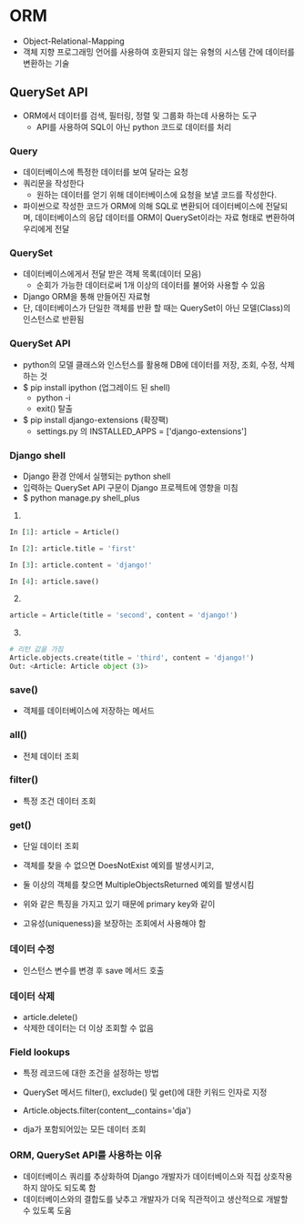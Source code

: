 # ORM
- Object-Relational-Mapping
- 객체 지향 프로그래밍 언어를 사용하여 호환되지 않는 유형의 시스템 간에 데이터를 변환하는 기술

## QuerySet API
- ORM에서 데이터를 검색, 필터링, 정렬 및 그룹화 하는데 사용하는 도구
  - API를 사용하여 SQL이 아닌 python 코드로 데이터를 처리

### Query
- 데이터베이스에 특정한 데이터를 보여 달라는 요청
- 쿼리문을 작성한다
  - 원하는 데이터를 얻기 위해 데이터베이스에 요청을 보낼 코드를 작성한다.
- 파이썬으로 작성한 코드가 ORM에 의해 SQL로 변환되어 데이터베이스에 전달되며, 데이터베이스의 응답 데이터를 ORM이 QuerySet이라는 자료 형태로 변환하여 우리에게 전달

### QuerySet
- 데이터베이스에게서 전달 받은 객체 목록(데이터 모음)
  - 순회가 가능한 데이터로써 1개 이상의 데이터를 불어와 사용할 수 있음
- Django ORM을 통해 만들어진 자료형
- 단, 데이터베이스가 단일한 객체를 반환 할 때는 QuerySet이 아닌 모델(Class)의 인스턴스로 반환됨

### QuerySet API
- python의 모델 클래스와 인스턴스를 활용해 DB에 데이터를 저장, 조회, 수정, 삭제하는 것
-  $ pip install ipython (업그레이드 된 shell)
   -  python -i
   -  exit() 탈출
-  $ pip install django-extensions (확장팩)
   -  settings.py 의 INSTALLED_APPS = ['django-extensions']

### Django shell
- Django 환경 안에서 실행되는 python shell
- 입력하는 QuerySet API 구문이 Django 프로젝트에 영향을 미침
- $ python manage.py shell_plus
1. 
```python
In [1]: article = Article()

In [2]: article.title = 'first'

In [3]: article.content = 'django!'

In [4]: article.save()
```
2. 

```python
article = Article(title = 'second', content = 'django!')
```
3. 
```python
# 리턴 값을 가짐
Article.objects.create(title = 'third', content = 'django!')
Out: <Article: Article object (3)>
```

### save()
- 객체를 데이터베이스에 저장하는 메서드
  
### all()
- 전체 데이터 조회

### filter()
- 특정 조건 데이터 조회

### get()
- 단일 데이터 조회
- 객체를 찾을 수 없으면 DoesNotExist 예외를 발생시키고,
- 둘 이상의 객체를 찾으면 MultipleObjectsReturned 예외를 발생시킴

- 위와 같은 특징을 가지고 있기 때문에 primary key와 같이
- 고유성(uniqueness)을 보장하는 조회에서 사용해야 함

### 데이터 수정
- 인스턴스 변수를 변경 후 save 메서드 호출

### 데이터 삭제
- article.delete()
- 삭제한 데이터는 더 이상 조회할 수 없음

### Field lookups
- 특정 레코드에 대한 조건을 설정하는 방법
- QuerySet 메서드 filter(), exclude() 및 get()에 대한 키워드 인자로 지정

- Article.objects.filter(content__contains='dja')
- dja가 포함되어있는 모든 데이터 조회

### ORM, QuerySet API를 사용하는 이유
- 데이터베이스 쿼리를 추상화하여 Django 개발자가 데이터베이스와 직접 상호작용하지 않아도 되도록 함
- 데이터베이스와의 결합도를 낮추고 개발자가 더욱 직관적이고 생산적으로 개발할 수 있도록 도움
